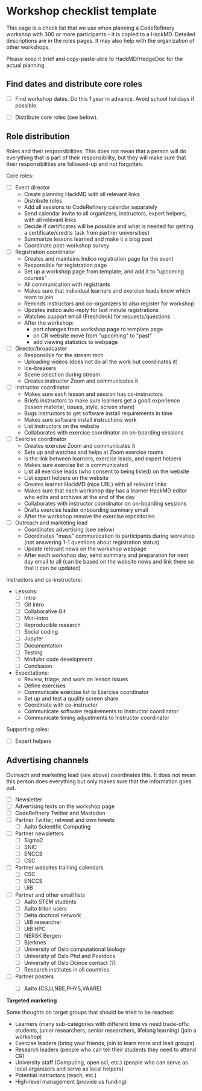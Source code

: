 # Workshop checklist template

This page is a check list that we use when planning a CodeRefinery workshop
with 300 or more participants - it is copied to a HackMD.  Detailed
descriptions are in the roles pages.
It may also help with the organization of other workshops.

Please keep it brief and copy-paste-able to HackMD/HedgeDoc for the actual planning.


## Find dates and distribute core roles

- [ ] Find workshop dates. Do this 1 year in advance. Avoid school holidays if possible.
- [ ] Distribute core roles (see below).


## Role distribution

Roles and their responsibilities. This does not mean that a person will do
everything that is part of their responsibility, but they will make sure that
their responsibilities are followed-up and not forgotten.

Core roles:
- [ ] Event director
  - Create planning HackMD with all relevant links
  - Distribute roles
  - Add all sessions to CodeRefinery calendar separately
  - Send calendar invite to all organizers, instructors, expert helpers, with all relevant links
  - Decide if certificates will be possible and what is needed for getting a certificate/credits (ask from partner universities)
  - Summarize lessons learned and make it a blog post
  - Coordinate post-workshop survey
- [ ] Registration coordinator
  - Creates and maintains Indico registration page for the event
  - Responsible for registration page
  - Set up a workshop page from template, and add it to "upcoming courses"
  - All communication with registrants
  - Makes sure that individual learners and exercise leads know which team to join
  - Reminds instructors and co-organizers to also register for workshop
  - Updates indico auto-reply for last minute registrations
  - Watches support email (Freshdesk) for requests/questions
  - After the workshop:
    - port changes from workshop page to template page
    - on CR website move from "upcoming" to "past"
    - add viewing statistics to webpage
- [ ] Director/broadcaster
  - Responsible for the stream tech
  - Uploading videos (does not do all the work but coordinates it)
  - Ice-breakers
  - Scene selection during stream
  - Creates instructor Zoom and communicates it
- [ ] Instructor coordinator
  - Makes sure each lesson and session has co-instructors
  - Briefs instructors to make sure learners get a good experience (lesson material, issues, style, screen share)
  - Bugs instructors to get software install requirements in time
  - Makes sure software install instructions work
  - List instructors on the website
  - Collaborates with exercise coordinator on on-boarding sessions
- [ ] Exercise coordinator
  - Creates exercise Zoom and communicates it
  - Sets up and watches and helps at Zoom exercise rooms
  - Is the link between learners, exercise leads, and expert helpers
  - Makes sure exercise list is communicated
  - List all exercise leads (who consent to being listed) on the website
  - List expert helpers on the website
  - Creates learner HackMD (nice URL) with all relevant links
  - Makes sure that each workshop day has a learner HackMD editor who edits and archives at the end of the day
  - Collaborates with instructor coordinator on on-boarding sessions
  - Drafts exercise leader onboarding summary email
  - After the workshop remove the exercise repositories
- [ ] Outreach and marketing lead
  - Coordinates advertising (see below)
  - Coordinates "mass" communication to participants during workshop (not
    answering 1-1 questions about registration status)
  - Update relevant news on the workshop webpage
  - After each workshop day, send summary and preparation for next day email to
    all (can be based on the website news and link there so that it can be
    updated)

Instructors and co-instructors:
- Lessons:
  - [ ] Intro
  - [ ] Git intro
  - [ ] Collaborative Git
  - [ ] Mini-intro
  - [ ] Reproducible research
  - [ ] Social coding
  - [ ] Jupyter
  - [ ] Documentation
  - [ ] Testing
  - [ ] Modular code development
  - [ ] Conclusion
- Expectations:
  - Review, triage, and work on lesson issues
  - Define exercises
  - Communicate exercise list to Exercise coordinator
  - Set up and test a quality screen share
  - Coordinate with co-instructor
  - Communicate software requirements to Instructor coordinator
  - Communicate timing adjustments to Instructor coordinator

Supporting roles:
- [ ] Expert helpers


## Advertising channels

Outreach and marketing lead (see above) coordinates this.
It does not mean this person does everything but only
makes sure that the information goes out.

- [ ] Newsletter
- [ ] Advertising texts on the workshop page
- [ ] CodeRefinery Twitter and Mastodon
- [ ] Partner Twitter, retweet and own tweets
  - [ ] Aalto Scientific Computing
- [ ] Partner newsletters
  - [ ] Sigma2
  - [ ] SNIC
  - [ ] ENCCS
  - [ ] CSC
- [ ] Partner websites training calendars
  - [ ] CSC
  - [ ] ENCCS
  - [ ] UiB
- [ ] Partner and other email lists
  - [ ] Aalto STEM students
  - [ ] Aalto triton users
  - [ ] Delta doctoral network
  - [ ] UiB researcher
  - [ ] UiB HPC
  - [ ] NERSK Bergen
  - [ ] Bjerknes
  - [ ] University of Oslo computational biology
  - [ ] University of Oslo  Phd and Postdocs
  - [ ] University of Oslo Dcince contact (?)
  - [ ] Research institutes in all countries
- [ ] Partner posters
  - [ ] Aalto (CS,U,NBE,PHYS,VAARE)


**Targeted marketing**

Some thoughts on target groups that should be tried to be reached:

- Learners (many sub-categories with different time vs need trade-offs: students, junior researchers, senior researchers, lifelong learning) (join a workshop)
- Exercise leaders (bring your friends, join to learn more and lead groups)
- Research leaders (people who can tell their students they need to attend CR)
- University staff (Computing, open sci, etc.) (people who can serve as local organizers and serve as local helpers)
- Potential instructors (teach, etc.)
- High-level management (provide us funding)
